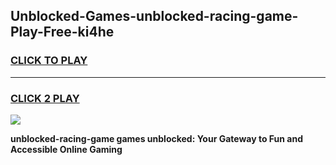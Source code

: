 
## Unblocked-Games-unblocked-racing-game-Play-Free-ki4he
<h3>
<a href="https://premium76.site?title=unblocked-racing-game&ref=20A">CLICK TO PLAY</a></h3>
<hr>

<h3>
<a href="https://premium76.site?title=unblocked-racing-game&ref=20A">CLICK 2 PLAY</a>
  
</h3>

<a href="https://premium76.site?title=unblocked-racing-game&ref=20A"><img src="https://clearcache.store/games.png"></a>


**unblocked-racing-game games unblocked: Your Gateway to Fun and Accessible Online Gaming**
